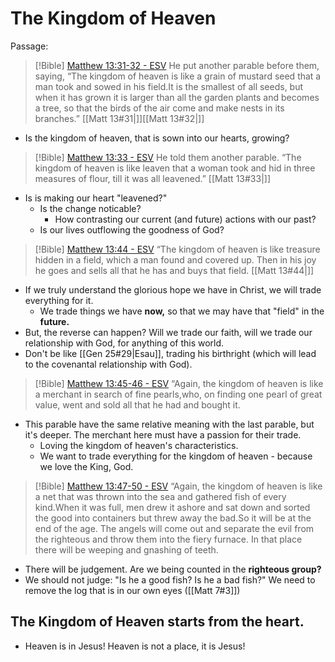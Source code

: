# The Kingdom of Heaven
Passage: 

> [!Bible]  [Matthew 13:31-32 - ESV](https://bible-api-bff.bai.uno/bolls-life/ESV/40/13/)
> He put another parable before them, saying,  “The kingdom of heaven is like a grain of mustard seed that a man took and sowed in his field.It is the smallest of all seeds, but when it has grown it is larger than all the garden plants and becomes a tree, so that the birds of the air come and make nests in its branches.”
> [[Matt 13#31|]][[Matt 13#32|]]
- Is the kingdom of heaven, that is sown into our hearts, growing?
> [!Bible]  [Matthew 13:33 - ESV](https://bible-api-bff.bai.uno/bolls-life/ESV/40/13/)
> He told them another parable.  “The kingdom of heaven is like leaven that a woman took and hid in three measures of flour, till it was all leavened.” [[Matt 13#33|]]
- Is is making our heart "leavened?"
	- Is the change noticable?
		- How contrasting our current (and future) actions with our past?
	- Is our lives outflowing the goodness of God?
> [!Bible]  [Matthew 13:44 - ESV](https://bible-api-bff.bai.uno/bolls-life/ESV/40/13/)
> “The kingdom of heaven is like treasure hidden in a field, which a man found and covered up. Then in his joy he goes and sells all that he has and buys that field. [[Matt 13#44|]]
- If we truly understand the glorious hope we have in Christ, we will trade everything for it.
	- We trade things we have **now,** so that we may have that "field" in the **future.**
- But, the reverse can happen? Will we trade our faith, will we trade our relationship with God, for anything of this world.
- Don't be like [[Gen 25#29|Esau]], trading his birthright (which will lead to the covenantal relationship with God).
> [!Bible]  [Matthew 13:45-46 - ESV](https://bible-api-bff.bai.uno/bolls-life/ESV/40/13/)
> “Again, the kingdom of heaven is like a merchant in search of fine pearls,who, on finding one pearl of great value, went and sold all that he had and bought it.
- This parable have the same relative meaning with the last parable, but it's deeper. The merchant here must have a passion for their trade.
	- Loving the kingdom of heaven's characteristics.
	- We want to trade everything for the kingdom of heaven - because we love the King, God.
> [!Bible]  [Matthew 13:47-50 - ESV](https://bible-api-bff.bai.uno/bolls-life/ESV/40/13/)
> “Again, the kingdom of heaven is like a net that was thrown into the sea and gathered fish of every kind.When it was full, men drew it ashore and sat down and sorted the good into containers but threw away the bad.So it will be at the end of the age. The angels will come out and separate the evil from the righteous and throw them into the fiery furnace. In that place there will be weeping and gnashing of teeth.
- There will be judgement. Are we being counted in the **righteous group?**
- We should not judge: "Is he a good fish? Is he a bad fish?" We need to remove the log that is in our own eyes ([[Matt 7#3]])

## The Kingdom of Heaven starts from the heart.
- Heaven is in Jesus! Heaven is not a place, it is Jesus!
